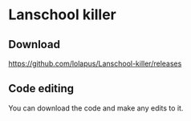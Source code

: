 # Lanschool killer

## Download
https://github.com/lolapus/Lanschool-killer/releases

## Code editing
You can download the code and make any edits to it.
